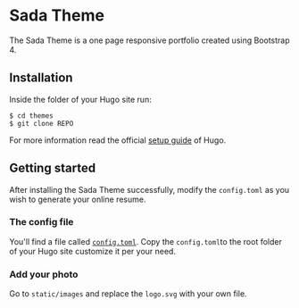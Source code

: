 # Sada Theme

The Sada Theme is a one page responsive portfolio created using Bootstrap 4.

## Installation

Inside the folder of your Hugo site run:

    $ cd themes
    $ git clone REPO

For more information read the official [setup guide](//gohugo.io/overview/installing/) of Hugo.


## Getting started

After installing the Sada Theme successfully, modify the `config.toml` as you wish to generate your online resume.


### The config file

You'll find a file called [`config.toml`](//github.com/.../exampleSite/config.toml). Copy the `config.toml`to the root folder of your Hugo site customize it per your need.

### Add your photo

Go to `static/images` and replace the `logo.svg` with your own file.